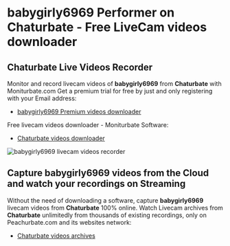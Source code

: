# babygirly6969 Performer on Chaturbate - Free LiveCam videos downloader

## Chaturbate Live Videos Recorder

Monitor and record livecam videos of **babygirly6969** from **Chaturbate** with Moniturbate.com
Get a premium trial for free by just and only registering with your Email address:
* [babygirly6969 Premium videos downloader](https://moniturbate.com/request-demo-licence-key.html)

Free livecam videos downloader - Moniturbate Software:
* [Chaturbate videos downloader](https://moniturbate.com/moniturbate-download-software.html)

![babygirly6969 livecam videos recorder](https://peachurnet.com/templates/moniturbate-software.png)


## Capture babygirly6969 videos from the Cloud and watch your recordings on Streaming

Without the need of downloading a software, capture **babygirly6969** livecam videos from **Chaturbate** 100% online.
Watch Livecam archives from **Chaturbate** unlimitedly from thousands of existing recordings, only on Peachurbate.com and its websites network:
* [Chaturbate videos archives](https://peachurnet.com/)